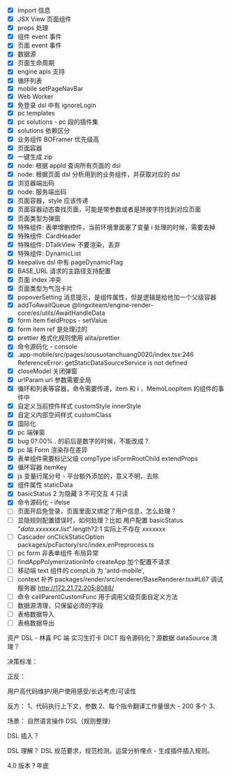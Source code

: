 - [x] import 信息
- [x] JSX View 页面组件
- [x] props 处理
- [x] 组件 event 事件
- [x] 页面 event 事件
- [x] 数据源
- [x] 页面生命周期
- [x] engine apis 支持
- [x] 循环列表
- [x] mobile setPageNavBar
- [x] Web Worker
- [x] 免登录 dsl 中有 ignoreLogin
- [x] pc templates
- [x] pc solutions - pc 段的插件集
- [x] solutions 依赖区分
- [x] 业务组件 BOFramer 优先级高
- [x] 页面容器
- [x] 一键生成 zip
- [x] node: 根据 appId 查询所有页面的 dsl
- [x] node: 根据页面 dsl 分析用到的业务组件，并获取对应的 dsl
- [x] 浏览器端出码
- [x] node: 服务端出码
- [x] 页面容器，style 应该传递
- [x] 页面容器动态查找页面，可能是带参数或者是拼接字符找到对应页面
- [x] 页面类型为弹窗
- [x] 特殊组件: 表单增删控件，当前环境里面塞了变量 i 处理的时候，需要去掉
- [x] 特殊组件: CardHeader
- [x] 特殊组件: DTalkView 不要渲染，丢弃
- [x] 特殊组件: DynamicList
- [x] keepalive dsl 中有 pageDynamicFlag
- [x] BASE_URL 请求的主路径支持配置
- [x] 页面 index 冲突
- [x] 页面类型为气泡卡片
- [x] popoverSetting 消息提示，是组件属性，但是逻辑是给他加一个父级容器
- [x] addToAwaitQueue @lingxiteam/engine-render-core/es/utils/AwaitHandleData
- [x] form item fieldProps - setValue
- [x] form item ref 是处理过的
- [x] prettier 格式化规则使用 alita/prettier
- [x] 命令源码化 - console
- [x] .app-mobile/src/pages/sousuotanchuang0020/index.tsx:246 ReferenceError: getStaticDataSourceService is not defined
- [x] closeModel 关闭弹窗
- [x] urlParam url 参数需要全局
- [x] 循环和列表等容器，命令需要传递，item 和 i ，MemoLoopItem 的组件的事件中
- [x] 自定义当前控件样式 customStyle innerStyle
- [x] 自定义内部空间样式 customClass
- [x] 国际化
- [x] pc 端弹窗
- [x] bug 0?.00% . 的前后是数字的时候，不能改成 ?.
- [x] pc 端 Form 渲染存在差异
- [x] 表单组件需要标记父级 compType isFormRootChild extendProps
- [x] 循环容器 itemKey
- [x] js 变量行尾分号 - 平台额外添加的，意义不明，去除
- [x] 组件属性 staticData
- [x] basicStatus 2 为隐藏 3 不可交互 4 只读
- [x] 命令源码化 - ifelse
- [ ] 页面开启免登录，页面里面又绑定了用户信息，怎么处理？
- [ ] 显隐规则配置错误时，如何处理？比如 用户配置 basicStatus "$data.xxxxxxx.list$".length?2:1 实际上不存在 xxxxxxx
- [ ] Cascader onClickStaticOption packages/pcFactory/src/index.enPreprocess.ts
- [ ] pc form 非表单组件 布局异常
- [ ] findAppPolymerizationInfo createApp 加个配置不请求
- [ ] 移动端 text 组件的 compLib 为 'antd-mobile',
- [ ] context 补齐 packages/render/src/renderer/BaseRenderer.tsx#L67 调试服务器 http://172.21.72.205:8088/
- [ ] 命令 callParentCustomFunc 用于调用父级页面自定义方法
- [ ] 数据源清理，只保留必须的字段
- [ ] 表格数据导入
- [ ] 表格数据导出

资产 DSL - 林喜 PC 端 实习生打卡 DICT 指令源码化？源数据 dataSource 清理？

决策标准：

正反：

用户高代码维护/用户使用感受/长远考虑/可读性

反方： 1、代码执行上下文，参数 2、每个指令翻译工作量很大 - 200 多个 3、

场景： 自然语言操作 DSL（规则整理）

DSL 插入？

DSL 理解？ DSL 规范要求，规范检测。运营分析埋点 - 生成插件插入规则。

4.0 版本？年底
